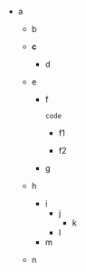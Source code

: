 * a

    * b

    * **c**

        * d

    * e

        * f

          `code`
            * f1

            * f2
        * g

    * h

        * i
            * j
                * k
            * l
        * m

    * n

